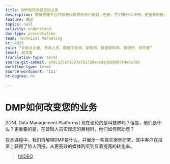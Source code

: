```yaml
---
title: DMP如何改变您的业务
description: 数据管理平台目前是科技界的热门话题，但是，它们有什么作用，更重要的是，它们如何帮助您实现您的目标？ 在本课程中，我们将解释DMP是什么，并展示一些真实案例研究，其中客户在投资上获得了惊人回报，从更高效的媒体购买到显着提高的转化率。
feature: 概述
topics: null
activity: understand
doc-type: presentation
team: Technical Marketing
kt: 4025
role: “业务从业者、开发人员、数据工程师、架构师、数据架构师、管理员、领导者”
level: 初学者
translation-type: tm+mt
source-git-commit: a7dc335e75697a7b1720eccdadbb9605fdeda798
workflow-type: tm+mt
source-wordcount: '151'
ht-degree: 0%

---
```



# DMP如何改变您的业务

[!DNL Data Management Platforms] 现在谈论的是科技界吗？但是，他们是什么？更重要的是，在营销人员实现您的目标时，他们如何帮助您？

在本课程中，我们将解释DMP是什么，并展示一些真实案例研究，其中客户在投资上获得了惊人回报，从更高效的媒体购买到显着提高的转化率。

>[!VIDEO](https://video.tv.adobe.com/v/29770/?quality=12)

